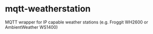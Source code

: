 # mqtt-weatherstation
MQTT wrapper for IP capable weather stations (e.g. Froggit WH2600 or AmbientWeather WS1400)

